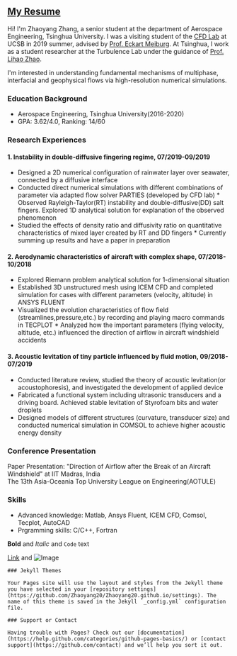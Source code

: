 ## [My Resume](https://github.com/Zhaoyang20/Zhaoyang20.github.io/blob/master/CV_ZhaoyangZhang_Tsinghua.pdf)

Hi! I'm Zhaoyang Zhang, a senior student at the department of Aerospace Engineering, Tsinghua University. I was a visiting student of the [CFD Lab](https://sites.google.com/site/ucsbcfdlab/home/) at UCSB in 2019 summer, advised by [Prof. Eckart Meiburg](https://me.ucsb.edu/people/eckart-meiburg). At Tsinghua, I work as a student researcher at the Turbulence Lab under the guidance of [Prof. Lihao Zhao](https://www.tsinghua.edu.cn/publish/hyen/1694/2016/20160906105643145637551/20160906105643145637551_.html).

I'm interested in understanding fundamental mechanisms of multiphase, interfacial and geophysical flows via high-resolution numerical simulations.

### Education Background

* Aerospace Engineering, Tsinghua University(2016-2020)
* GPA: 3.62/4.0, Ranking: 14/60

### Research Experiences

#### 1. Instability in double-diffusive fingering regime, 07/2019-09/2019
* Designed a 2D numerical configuration of rainwater layer over seawater, connected by a diffusive interface 
* Conducted direct numerical simulations with different combinations of parameter via adapted flow solver PARTIES (developed by CFD lab) * Observed Rayleigh-Taylor(RT) instability and double-diffusive(DD) salt fingers. Explored 1D analytical solution for explanation of the observed phenomenon 
* Studied the effects of density ratio and diffusivity ratio on quantitative characteristics of mixed layer created by RT and DD fingers * Currently summing up results and have a paper in preparation

#### 2. Aerodynamic characteristics of aircraft with complex shape, 07/2018-10/2018
* Explored Riemann problem analytical solution for 1-dimensional situation 
* Established 3D unstructured mesh using ICEM CFD and completed simulation for cases with different parameters (velocity, altitude) in ANSYS FLUENT 
* Visualized the evolution characteristics of flow field (streamlines,pressure,etc.) by recording and playing macro commands in TECPLOT * Analyzed how the important parameters (flying velocity, altitude, etc.) influenced the direction of airflow in aircraft windshield accidents

#### 3. Acoustic levitation of tiny particle influenced by fluid motion, 09/2018-07/2019
* Conducted literature review, studied the theory of acoustic levitation(or acoustophoresis), and investigated the development of applied device
* Fabricated a functional system including ultrasonic transducers and a driving board. Achieved stable levitation of Styrofoam bits and water droplets
* Designed models of different structures (curvature, transducer size) and conducted numerical simulation in COMSOL to achieve higher acoustic energy density

### Conference Presentation
Paper Presentation: "Direction of Airflow after the Break of an Aircraft Windshield" at IIT Madras, India	
The 13th Asia-Oceania Top University League on Engineering(AOTULE)

### Skills
* Advanced knowledge: Matlab, Ansys Fluent, ICEM CFD, Comsol, Tecplot, AutoCAD
* Prgramming skills: C/C++, Fortran


**Bold** and _Italic_ and `Code` text

[Link](url) and ![Image](src)
```
### Jekyll Themes

Your Pages site will use the layout and styles from the Jekyll theme you have selected in your [repository settings](https://github.com/Zhaoyang20/Zhaoyang20.github.io/settings). The name of this theme is saved in the Jekyll `_config.yml` configuration file.

### Support or Contact

Having trouble with Pages? Check out our [documentation](https://help.github.com/categories/github-pages-basics/) or [contact support](https://github.com/contact) and we’ll help you sort it out.

